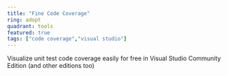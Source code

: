 ```yaml
---
title: "Fine Code Coverage"
ring: adopt
quadrant: tools
featured: true
tags: ["code coverage","visual studio"]
--- 
```

Visualize unit test code coverage easily for free in Visual Studio Community Edition (and other editions too)


